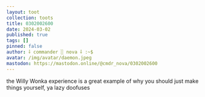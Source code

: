```yaml
---
layout: toot
collection: toots
title: 0302002600
date: 2024-03-02
published: true
tags: []
pinned: false
author: ⸸ commander ░ nova ⸸ :~$
avatar: /img/avatar/daemon.jpeg
mastodon: https://mastodon.online/@cmdr_nova/0302002600
---
```


the Willy Wonka experience is a great example of why you should just make things yourself, ya lazy doofuses
